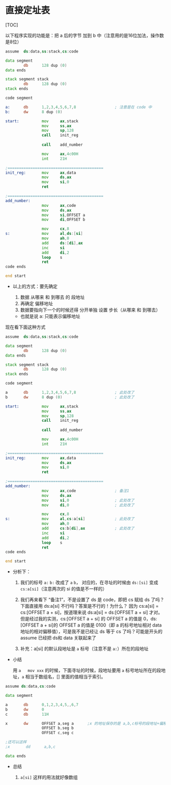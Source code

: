 # 直接定址表

[TOC]

以下程序实现的功能是：把 a 后的字节 加到 b 中（注意用的是16位加法，操作数是8位）

```asm
assume  ds:data,ss:stack,cs:code

data segment
        db      128 dup (0)
data ends

stack segment stack
        db      128 dup (0)
stack ends

code segment

a:      db      1,2,3,4,5,6,7,8                 ; 注意是在 code 中
b:      dw      8 dup (0)

start:          mov     ax,stack
                mov     ss,ax
                mov     sp,128
                call    init_reg
                
                call    add_number

                mov     ax,4c00H
                int     21H

;==========================================
init_reg:       mov     ax,data
                mov     ds,ax
                mov     si,0
                ret

;==========================================
add_number:     
                mov     ax,code
                mov     ds,ax
                mov     si,OFFSET a
                mov     di,OFFSET b

                mov     cx,8
s:              mov     al,ds:[si]
                mov     ah,0
                add     ds:[di],ax
                inc     si
                add     di,2
                loop    s
                ret
code ends

end start
```

* 以上的方式：要先确定

    1. 数据 从哪来 和 到哪去 的 段地址
    2. 再确定 偏移地址
    3. 数据要指向下一个的时候还得 分开单独 设置 步长（从哪来 和 到哪去）

  * 也就是说 a: 只能表示偏移地址

现在看下面这种方式

```asm
assume  ds:data,ss:stack,cs:code

data segment
        db      128 dup (0)
data ends

stack segment stack
        db      128 dup (0)
stack ends

code segment

a       db      1,2,3,4,5,6,7,8                 ; 此处改了
b       dw      8 dup (0)                       ; 此处改了

start:          mov     ax,stack
                mov     ss,ax
                mov     sp,128
                call    init_reg
                
                call    add_number

                mov     ax,4c00H
                int     21H

;==========================================
init_reg:       mov     ax,data
                mov     ds,ax
                mov     si,0
                ret

;==========================================
add_number:     
                mov     ax,code                 ; 备注1
                mov     ds,ax
                mov     si,0                    ; 此处改了
                mov     di,0                    ; 此处改了

                mov     cx,8
s:              mov     al,cs:a[si]             ; 此处改了
                mov     ah,0
                add     cs:b[di],ax             ; 此处改了
                inc     si
                add     di,2
                loop    s
                ret
code ends

end start
```

* 分析下：

    1. 我们的标号 `a:` `b:` 改成了 `a` `b`，
    对应的，在寻址的时候由 `ds:[si]` 变成 `cs:a[si]`（注意两次的 si 的值是不一样的）

    2. 我们再来看下 “备注1”，不是设置了 ds 是 code，即把 cs 赋给 ds 了吗？下面直接用 ds:a[si] 不行吗？答案是不行的！为什么？
      因为 cs:a[si] = cs:[OFFSET a + si]，按道理来说 ds:a[si] = ds:[OFFSET a + si] 才对。但是经过我的实测，cs:[OFFSET a + si] 的 OFFSET a 的值是 0，ds:[OFFSET a + si]的 OFFSET a 的值是 0100（即 a 的标号地址相对 data 地址的相对偏移值），可是我不是已经让 ds 等于 cs 了吗？可能是开头的 assume 已经把 ds和 data 关联起来了

    3. 补充：a[si] 的默认段地址是 `a` 标号（注意不是 `a:`）所在的段地址

* 小结

    用 `a   mov xxx` 的时候，下面寻址的时候，段地址要用 `a` 标号地址所在的段地址，`a` 相当于数组名，[] 里面的值相当于索引。

```asm
assume ds:data,cs:code

data segment

a       db      0,1,2,3,4,5,,6,7
b       dw      0
c       db      11H

x       dw      OFFSET a,seg a      ;x 的地址保存的是 a,b,c标号的段地址+偏移地址
                OFFSET b,seg b
                OFFSET c,seg c

;还可以这样
;x       dd      a,b,c

data ends
```

* 总结

    1. `a[si]` 这样的用法就好像数组
